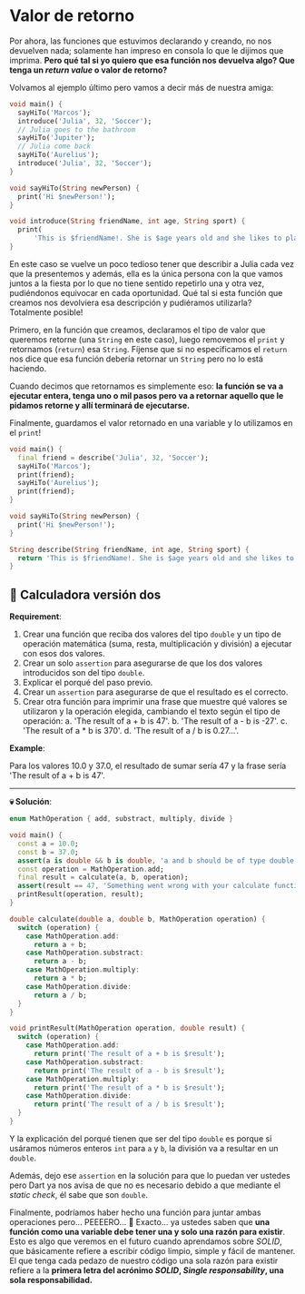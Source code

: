 # Valor de retorno

Por ahora, las funciones que estuvimos declarando y creando, no nos devuelven nada; solamente han impreso en consola lo que le dijimos que imprima. __Pero qué tal si yo quiero que esa función nos devuelva algo? Que tenga un _return value_ o valor de retorno?__

Volvamos al ejemplo último pero vamos a decir más de nuestra amiga:

```dart
void main() {
  sayHiTo('Marcos');
  introduce('Julia', 32, 'Soccer');
  // Julia goes to the bathroom
  sayHiTo('Jupiter');
  // Julia come back
  sayHiTo('Aurelius');
  introduce('Julia', 32, 'Soccer');
}

void sayHiTo(String newPerson) {
  print('Hi $newPerson!');
}

void introduce(String friendName, int age, String sport) {
  print(
      'This is $friendName!. She is $age years old and she likes to play $sport!');
}

```

En este caso se vuelve un poco tedioso tener que describir a Julia cada vez que la presentemos y además, ella es la única persona con la que vamos juntos a la fiesta por lo que no tiene sentido repetirlo una y otra vez, pudiéndonos equivocar en cada oportunidad. Qué tal si esta función que creamos nos devolviera esa descripción y pudiéramos utilizarla? Totalmente posible!

Primero, en la función que creamos, declaramos el tipo de valor que queremos retorne (una `String` en este caso), luego removemos el `print` y retornamos (`return`) esa `String`. Fíjense que si no especificamos el `return` nos dice que esa función debería retornar un `String` pero no lo está haciendo.

Cuando decimos que retornamos es simplemente eso: __la función se va a ejecutar entera, tenga uno o mil pasos pero va a retornar aquello que le pidamos retorne y allí terminará de ejecutarse.__

Finalmente, guardamos el valor retornado en una variable y lo utilizamos en el `print`!

```dart
void main() {
  final friend = describe('Julia', 32, 'Soccer');
  sayHiTo('Marcos');
  print(friend);
  sayHiTo('Aurelius');
  print(friend);
}

void sayHiTo(String newPerson) {
  print('Hi $newPerson!');
}

String describe(String friendName, int age, String sport) {
  return 'This is $friendName!. She is $age years old and she likes to play $sport!';
}
```

## 💪 Calculadora versión dos

__Requirement__:

1. Crear una función que reciba dos valores del tipo `double` y un tipo de operación matemática (suma, resta, multiplicación y división) a ejecutar con esos dos valores.
2. Crear un solo `assertion` para asegurarse de que los dos valores introducidos son del tipo `double`.
3. Explicar el porqué del paso previo.
4. Crear un `assertion` para asegurarse de que el resultado es el correcto.
5. Crear otra función para imprimir una frase que muestre qué valores se utilizaron y la operación elegida, cambiando el texto según el tipo de operación:
  a. 'The result of a + b is 47'.
  b. 'The result of a - b is -27'.
  c. 'The result of a * b is 370'.
  d. 'The result of a / b is 0.27...'.

__Example__:

Para los valores 10.0 y 37.0, el resultado de sumar sería 47 y la frase sería 'The result of a + b is 47'.

---

__💀 Solución__:

```dart
enum MathOperation { add, substract, multiply, divide }

void main() {
  const a = 10.0;
  const b = 37.0;
  assert(a is double && b is double, 'a and b should be of type double');
  const operation = MathOperation.add;
  final result = calculate(a, b, operation);
  assert(result == 47, 'Something went wrong with your calculate function');
  printResult(operation, result);
}

double calculate(double a, double b, MathOperation operation) {
  switch (operation) {
    case MathOperation.add:
      return a + b;
    case MathOperation.substract:
      return a - b;
    case MathOperation.multiply:
      return a * b;
    case MathOperation.divide:
      return a / b;
  }
}

void printResult(MathOperation operation, double result) {
  switch (operation) {
    case MathOperation.add:
      return print('The result of a + b is $result');
    case MathOperation.substract:
      return print('The result of a - b is $result');
    case MathOperation.multiply:
      return print('The result of a * b is $result');
    case MathOperation.divide:
      return print('The result of a / b is $result');
  }
}
```

Y la explicación del porqué tienen que ser del tipo `double` es porque si usáramos números enteros `int` para `a` y `b`, la división va a resultar en un `double`.

Además, dejo ese `assertion` en la solución para que lo puedan ver ustedes pero Dart ya nos avisa de que no es necesario debido a que mediante el _static check_, él sabe que son `double`.

Finalmente, podríamos haber hecho una función para juntar ambas operaciones pero... PEEEERO... 🧐 Exacto... ya ustedes saben que __una función como una variable debe tener una y solo una razón para existir__. Esto es algo que veremos en el futuro cuando aprendamos sobre _SOLID_, que básicamente refiere a escribir código limpio, simple y fácil de mantener. El que tenga cada pedazo de nuestro código una sola razón para existir refiere a la __primera letra del acrónimo _SOLID_, _Single responsability_, una sola responsabilidad.__
